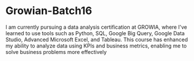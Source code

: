 # Growian-Batch16
I am currently pursuing a data analysis certification at GROWIA, where I've learned to use tools such as Python, SQL, Google Big Query, Google Data Studio, Advanced Microsoft Excel, and Tableau. This course has enhanced my ability to analyze data using KPIs and business metrics, enabling me to solve business problems more effectively
